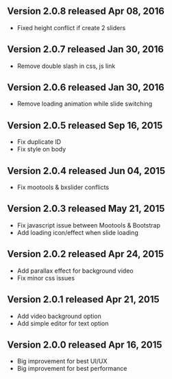 ## Version 2.0.8 released Apr 08, 2016

* Fixed height conflict if create 2 sliders

## Version 2.0.7 released Jan 30, 2016

* Remove double slash in css, js link

## Version 2.0.6 released Jan 30, 2016

* Remove loading animation while slide switching

## Version 2.0.5 released Sep 16, 2015

* Fix duplicate ID
* Fix style on body

## Version 2.0.4 released Jun 04, 2015

* Fix mootools & bxslider conflicts

## Version 2.0.3 released May 21, 2015

* Fix javascript issue between Mootools & Bootstrap 
* Add loading icon/effect when slide loading

## Version 2.0.2 released Apr 24, 2015

* Add parallax effect for background video
* Fix minor css issues

## Version 2.0.1 released Apr 21, 2015

* Add video background option 
* Add simple editor for text option

## Version 2.0.0 released Apr 16, 2015

* Big improvement for best UI/UX 
* Big improvement for best performance 